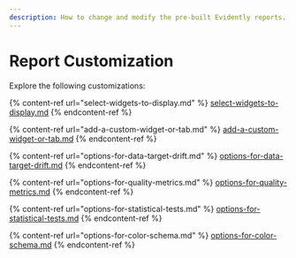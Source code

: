 ```yaml
---
description: How to change and modify the pre-built Evidently reports.
---
```


# Report Customization

Explore the following customizations:

{% content-ref url="select-widgets-to-display.md" %}
[select-widgets-to-display.md](select-widgets-to-display.md)
{% endcontent-ref %}

{% content-ref url="add-a-custom-widget-or-tab.md" %}
[add-a-custom-widget-or-tab.md](add-a-custom-widget-or-tab.md)
{% endcontent-ref %}

{% content-ref url="options-for-data-target-drift.md" %}
[options-for-data-target-drift.md](options-for-data-target-drift.md)
{% endcontent-ref %}

{% content-ref url="options-for-quality-metrics.md" %}
[options-for-quality-metrics.md](options-for-quality-metrics.md)
{% endcontent-ref %}

{% content-ref url="options-for-statistical-tests.md" %}
[options-for-statistical-tests.md](options-for-statistical-tests.md)
{% endcontent-ref %}

{% content-ref url="options-for-color-schema.md" %}
[options-for-color-schema.md](options-for-color-schema.md)
{% endcontent-ref %}

